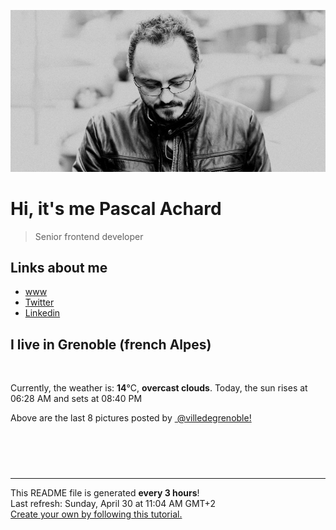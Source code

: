 ![Pascal Achard](./images/photo-pascal-achard.jpg)
# Hi, it's me Pascal Achard
> Senior frontend developer

## Links about me
- [www](https://www.pascal-achard.com)
- [Twitter](https://twitter.com/botmaster)
- [Linkedin](http://www.linkedin.com/in/pascal-achard)


## I live in Grenoble (french Alpes)
<img src="https://openweathermap.org/img/wn/04d@2x.png" alt="">

Currently, the weather is: **14**°C, **overcast clouds**.
Today, the sun rises at 06:28 AM and sets at 08:40 PM

Above are the last 8 pictures posted by <a href="https://www.instagram.com/villedegrenoble/" target="_blank"><img alt="" src="https://upload.wikimedia.org/wikipedia/commons/thumb/e/e7/Instagram_logo_2016.svg/1024px-Instagram_logo_2016.svg.png" width="20"/> @villedegrenoble!</a>

<p style="display: flex; flex-wrap: wrap; gap: 20px;">
        <img src="https://cdn1.picuki.com/hosted-by-instagram/q/0exhNuNYnjBcaS3SYdxKjf8K2fRyWgxSZ60STLepjSVmIR1vLHOapZA0mpCl6yRxIwVgFDeSYzxk54MqVlxZDz18PEDZTrOBSzdW66mfXevN0jVv%7C%7CZNklrwxJHUWYX6n9MYvXQmYdSgIGaYDG7uo%7C%7CesJ+fLscjcApTWMNbFBnjdttdCwFahlza4lsfe4kx2xu5xncG114WNxahlw5OLUqQUCSKnjMcF6saR5UvoAjcZWpr6gmCG2GGM5b295BTGS9IjOkqg8iyDXdzQspjD3Fe8EIU8hjl246gMBpd13i46NJrdm+MZghK7wa39BWmhm+jVFtaWbkijsSUGI%7C%7CgVRwGKOlf7kNPEu+8WgGtKbdoLEnHHLX6f3MOpFUVtbU8jGXlTGF%7C%7CrjD%7C%7CpSxbJ7PcFC2X27xyG%7C%7CfJj27QQ3CzAX1WDeXrZVFanb+6GnzWTZhmDe81I5w80=.jpeg" alt="" width="200"/>
        <img src="https://cdn1.picuki.com/hosted-by-instagram/q/0exhNuNYnjBcaS3SYdxKjf8K2fRyWg9SZ60STLepjSVmIR1vLHOapZA0mpCl6yRxIwVgFDeSYzxk54wtWFhXDj15OUHaSbaJRTZd76ydUuirvDNl9ZBilrY9K3UcYnWm8sElUW+pNWwSDv5PHL%7C%7Clo7gU%7C%7CPvwbCgEpTWVKrVBnmFTjse3TO9%7C%7C2pYf5%7C%7CHSv1izv9QpcmkazXgpdAd4+pvlpDk1VOCtIc17q7VySKNBhsAEuKK81Sa8H2QkaHp%7C%7CECKet8XCkONFui3rSzY57zz2F%7C%7C59EEIdvlqztEsotY16ndGDZ5Q4yt8A6fOaXzdfGWlvqklPu7GMsSbGSUGI%7C%7CmIUwGPRn+T8J7gprsigdcy8U%7C%7CnwgXHMTYDtJrkccVkXBv6Dd1vSDNu6VNFdl4x9NdNjh1Hj9g2IbaTz%7C%7CyVQQjpP3mLfWcBTFKvMgpCq8UjDiznT8FRukp+6.jpeg" alt="" width="200"/>
        <img src="https://cdn1.picuki.com/hosted-by-instagram/q/0exhNuNYnjBcaS3SYdxKjf8K2fRyWgxSZ60STLepjSVmIR1vLHOapZA0mpCj4yRwKwVlASuRYzxk54opVF9UCj17NUzXSr2LRTlV6KucVunN0Ddg85donLw8LXIfZnCp9MUtVgmYdSgIGaYDG7uo%7C%7CesJ%7C%7CPnucjcFrjOMNbRKmDdttdCwFahlza4lsfe4kx2xu5xncG114WNxahlw5OLUqQUCSKnjMcF6saR5UvoAjcZWpr6gmCG2GGM5b295BTGS9IjOkqg8iyDXdzQspjD2F+8EIU8hjl246hclu7h437ypB5k9+MYHqZjedTNBWmhm+jVFtaWbkijvSUGI%7C%7CgVRwGKOlf7kNPEu+8WgGtKbd%7C%7CDG%7C%7CBHYUbDnApdNR2IaEtfBQnPlE9uTMeFjsK1iKMsb6Hagoh6YeKWkzyI3CzAX1WDfKbFVENnb+6GnzWTZhmDe81I5w80=.jpeg" alt="" width="200"/>
        <img src="https://cdn1.picuki.com/hosted-by-instagram/q/0exhNuNYnjBcaS3SYdxKjf8K2fRyWg9SZ60STLepjSVmIR1vLHOapZA0mpCl6yRxIwVgFDeSYzxk54ooUFhZDT18NEfWS7CNSzxS7aqaXejN1TNu85RhlLc1KHMeYHao88spXQmYdSgIGaYDG7uo%7C%7CesJ+fjrcjcFrjOMNbRKmDdttdCwFahlza4lsfe4kx2xu5xncG114WNxahlw5OLUqQUCSKnjMcF6saR5UvoAjcZWpr2gmCG2GGM5b295BTGS9IjOkqg8iyDXdzQspjD3Eu8EIU8hjl246hIjirss3KC4N7xu+MZggfLUTXNBWmhm+jVFtaWbkijsSUGI%7C%7CgVRwGKOlf7kNPEu+8WgGtKbce3EnSuRS4L%7C%7CRK9+al09U8ObB1LeI9CVBet6xK4CDMljzWqw3T+ILJjc8xQ3CzAX1WDeX8FTFqvb+6GnzWTZhmDe81I5w80=.jpeg" alt="" width="200"/>
        <img src="https://cdn1.picuki.com/hosted-by-instagram/q/0exhNuNYnjBcaS3SYdxKjf8K2fRyWg9SZ60STLepjSVmIR1vLHOapZA0mpCj4yRwKwVlASuRYzxk54ovVV9UAz17PkPcSr2NTTdU566aVe2jvDRn9JZmkL0xLnAdZX6t88QkVGWpNWwSDv5PHL%7C%7Clo79UvOa0LGFq8zCXW%7C%7CdEnGZK55f0Z7F9mt9wuuS4jkja45BsNz5F%7C%7CH8kKl1lrtrb+XdYEvf0PMd6trV2QaUNh4kG5OKopCu7Lm4rbzMvR2XZhYXCoOELhn7OeAFq0lj+YIwaHm0mzGCQjxMY9IkqhdiDH6hc%7C%7C%7C%7Cszk4H2bUdBXG9p+kMjxdKyn36dOF+I2WIA6k3e8aGoddces6qoEMOKU8%7C%7CwlQjXd7TLBuNND2sZB92DUneIJ8KyStB40IRKQa4aggzi0labMo%7C%7C63yxiDTEX02feDsFx.jpeg" alt="" width="200"/>
        <img src="https://cdn1.picuki.com/hosted-by-instagram/q/0exhNuNYnjBcaS3SYdxKjf8K2fRyWgxSZ60STLepjSVmIR1vLHOapZA0mpCj4yRwKwVlASuRYzxk548jV15YCT1%7C%7COETbTrCOTDtc7qqfVerN1jNg%7C%7CJBglr83KXwWYnKs9sctXAmYdSgIGaYDG7uo%7C%7CesJ%7C%7CPnucjcFrjOMNbRKmDdttdCwFahlza4lsfe4kx2xu5xncG114WNxahlw5OLUqQUCSKnjMcF6saR5UvoAjcZWpr6gmCG2GGM5b295BTGS9IjOkqg8iyDXdzQspjD3FO8EIU8hjl246kQiop4RudCuMIlU+MZhp4L1c0NBWmhm+jVFtaWbkijvSUGI%7C%7CgVRwGKOlf7kNPEu+8WgGtKbcde59jHPP57ERpJLTHUnEcTbQHeECvueEPAKx99XUdsX+nXgwzDpVqjx8jI3CzAX1WDfKschYdzb+6GnzWTZhmDe81I5w80=.jpeg" alt="" width="200"/>
        <img src="https://cdn1.picuki.com/hosted-by-instagram/q/0exhNuNYnjBcaS3SYdxKjf8K2fRyWg9SZ60STLepjSVmIR1vLHOapZA0mpCj4yRwKwVlASuRYzxk5YMvU1hYAj14OUTbSbSATjhX56qcUOvN1DVk9J9okrY9LHEXYXKm88soUgmYdSgIGaYDG7uo%7C%7CesJ+vrucjMBpi2XMLQT9zJBpY6uSKVKz8B1pJ2Jg3Tt%7C%7C9kiJzJE5m4vMAQkpdyJ52hEX%7C%7CD+O8BnsaBwVLYBxMQK5qnRlSaHEmw+Jj8uR3agtIj+kOYA2BneeTQQ0UCCQ6Y4DnQhpWeLiBp3t4gj1aSJEbxL3PUakIH2bSAEXG428Fk71pu1ynOdV0Gv+0EA2mnE0KGkWa4KlbbGBNjLUovjxSfmVobzDpNWSC01K%7C%7CThaWaFONejMd8fmY4SSqwa8Qrm01%7C%7C7S7734wB4AGga0GGJX5M=.jpeg" alt="" width="200"/>
        <img src="https://cdn1.picuki.com/hosted-by-instagram/q/0exhNuNYnjBcaS3SYdxKjf8K2fRyWgxSZ60STLepjSVmIR1vLHOapZA0mpCl6yRxIwVgFDeSYzxk5ogoUlxZDj1yNUPbQLCNRTtT6KSQVuzN1TVg9JNkkr41K3wWbHem98QkUwmYdSgIGaYDG7uo+qhT5aGuO1lQpTb9d7JGmC4E5ZObS6olhMF4pJ2Jg3Tt%7C%7C9kiJzJE5m4vMAQkpdyJ52tEX%7C%7CD+O8BnsaBwVLYBxMQK5qnRlSaHEmw+Jj8uRHagtIj+kOYA2HTgJRY2yneCQ7kODnQhr0G5lgF3t4gj1aSJEbxL3PUZkIH2bSAEXG428Fk71pu1ynOdV0Gv%7C%7CFFC8kvd7Z20S%7C%7CQfqdinHfSIZOvI%7C%7CCLhdJDYNogcWXlXDaT%7C%7CSU+PJc+8D98fmY4SSqwbhXuWpF77S7734wB4AGga0GGJX5M=.jpeg" alt="" width="200"/>
</p>

------------
<p>This README file is generated <b>every 3 hours</b>!
    <br />Last refresh: Sunday, April 30 at 11:04 AM GMT+2
    <br /><a href="https://medium.com/@th.guibert/how-to-create-a-self-updating-readme-md-for-your-github-profile-f8b05744ca91">Create your own by following this tutorial.</a>
</p>
<p><a href="https://github.com/botmaster/botmaster/actions/workflows/main.yaml"><img alt="" src="https://github.com/botmaster/botmaster/actions/workflows/main.yaml/badge.svg" /></a></p>

